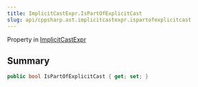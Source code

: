 ```yaml
---
title: ImplicitCastExpr.IsPartOfExplicitCast
slug: api/cppsharp.ast.implicitcastexpr.ispartofexplicitcast
---
```

Property in [ImplicitCastExpr](/api/cppsharp/ast/implicitcastexpr)

## Summary



```csharp
public bool IsPartOfExplicitCast { get; set; }
```

